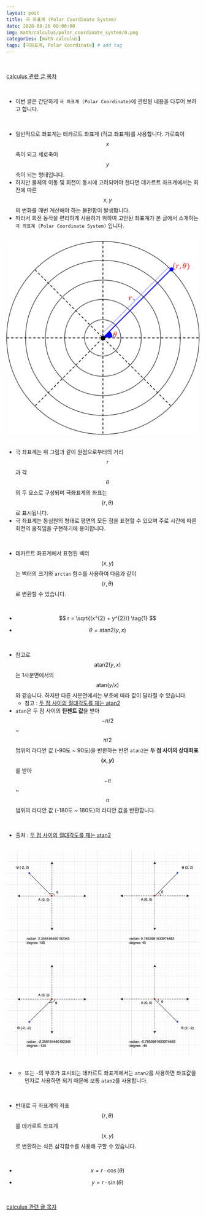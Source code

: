 ```yaml
---
layout: post
title: 극 좌표계 (Polar Coordinate System)
date: 2020-08-26 00:00:00
img: math/calculus/polar_coordinate_system/0.png
categories: [math-calculus] 
tags: [극좌표계, Polar Coordinate] # add tag
---
```


<br>

[calculus 관련 글 목차](https://gaussian37.github.io/math-calculus-table/)

<br>

- 이번 글은 간단하게 `극 좌표계 (Polar Coordinate)`에 관련된 내용을 다루어 보려고 합니다.

<br>

- 일반적으로 좌표계는 테카르트 좌표계 (직교 좌표계)를 사용합니다. 가로축이 $$ x $$ 축이 되고 세로축이 $$ y $$ 축이 되는 형태입니다. 
- 하지만 물체의 이동 및 회전이 동시에 고려되어야 한다면 데카르트 좌표계에서는 회전에 따른 $$ x, y $$ 의 변화를 매번 계산해야 하는 불편함이 발생합니다.
- 따라서 회전 동작을 편리하게 사용하기 위하여 고안된 좌표계가 본 글에서 소개하는 `극 좌표계 (Polar Coordinate System)` 입니다.

<br>
<center><img src="../assets/img/math/calculus/polar_coordinate_system/0.png" alt="Drawing" style="width: 600px;"/></center>
<br>

- 극 좌표계는 위 그림과 같이 원점으로부터의 거리 $$ r $$ 과 각 $$ \theta $$ 의 두 요소로 구성되며 극좌표계의 좌표는 $$ (r, \theta) $$ 로 표시됩니다.
- 극 좌표계는 동심원의 형태로 평면의 모든 점을 표현할 수 있으며 주로 시간에 따른 회전의 움직임을 구현하기에 용이합니다.

<br>

- 데카르트 좌표계에서 표현된 벡터 $$ (x, y) $$ 는 벡터의 크기와 `arctan` 함수를 사용하여 다음과 같이 $$ (r, \theta) $$ 로 변환할 수 있습니다.

<br>

- $$ r = \sqrt{(x^{2} + y^{2})} \tag{1} $$

- $$ \theta = \text{atan2}{(y, x)} \tag{2} $$

<br>

- 참고로 $$ \text{atan2}{(y, x)} $$ 는 1사분면에서의 $$ \text{atan}{(y/x)} $$ 와 같습니다. 하지만 다른 사분면에서는 부호에 따라 값이 달라질 수 있습니다.
    - 참고 : [두 점 사이의 절대각도를 재는 atan2](https://spiralmoon.tistory.com/entry/%ED%94%84%EB%A1%9C%EA%B7%B8%EB%9E%98%EB%B0%8D-%EC%9D%B4%EB%A1%A0-%EB%91%90-%EC%A0%90-%EC%82%AC%EC%9D%B4%EC%9D%98-%EC%A0%88%EB%8C%80%EA%B0%81%EB%8F%84%EB%A5%BC-%EC%9E%AC%EB%8A%94-atan2)
- `atan`은 두 점 사이의 **탄젠트 값**을 받아 $$ -\pi/2 $$ ~ $$ \pi/2 $$ 범위의 라디안 값 (-90도 ~ 90도)을 반환하는 반면 `atan2`는 **두 점 사이의 상대좌표 $$ (x, y) $$** 를 받아 $$ -\pi $$ ~ $$ \pi $$ 범위의 라디안 값 (-180도 ~ 180도)의 라디안 값을 반환합니다.

<br>

- 출처 : [두 점 사이의 절대각도를 재는 atan2](https://spiralmoon.tistory.com/entry/%ED%94%84%EB%A1%9C%EA%B7%B8%EB%9E%98%EB%B0%8D-%EC%9D%B4%EB%A1%A0-%EB%91%90-%EC%A0%90-%EC%82%AC%EC%9D%B4%EC%9D%98-%EC%A0%88%EB%8C%80%EA%B0%81%EB%8F%84%EB%A5%BC-%EC%9E%AC%EB%8A%94-atan2)

<br>
<center><img src="../assets/img/math/calculus/polar_coordinate/1.png" alt="Drawing" style="width: 800px;"/></center>
<br>

- + 또는 -의 부호가 표시되는 데카르트 좌표계에서는 `atan2`를 사용하면 좌표값을 인자로 사용하면 되기 때문에 보통 `atan2`를 사용합니다.

<br>

- 반대로 극 좌표계의 좌표 $$ (r, \theta) $$ 를 데카르트 좌표계 $$ (x, y) $$ 로 변환하는 식은 삼각함수를 사용해 구할 수 있습니다.

<br>

- $$ x = r \cdot \cos{(\theta)} \tag{3} $$

- $$ y = r \cdot \sin{(\theta)} \tag{4} $$

<br>

[calculus 관련 글 목차](https://gaussian37.github.io/math-calculus-table/)

<br>

